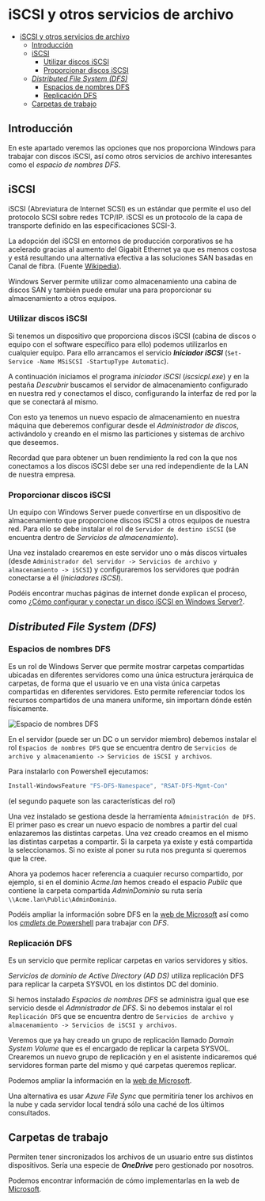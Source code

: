 # iSCSI y otros servicios de archivo
- [iSCSI y otros servicios de archivo](#iscsi-y-otros-servicios-de-archivo)
  - [Introducción](#introducción)
  - [iSCSI](#iscsi)
    - [Utilizar discos iSCSI](#utilizar-discos-iscsi)
    - [Proporcionar discos iSCSI](#proporcionar-discos-iscsi)
  - [_Distributed File System (DFS)_](#distributed-file-system-dfs)
    - [Espacios de nombres DFS](#espacios-de-nombres-dfs)
    - [Replicación DFS](#replicación-dfs)
  - [Carpetas de trabajo](#carpetas-de-trabajo)

## Introducción
En este apartado veremos las opciones que nos proporciona Windows para trabajar con discos iSCSI, así como otros servicios de archivo interesantes como el _espacio de nombres DFS_.

## iSCSI
iSCSI (Abreviatura de Internet SCSI) es un estándar que permite el uso del protocolo SCSI sobre redes TCP/IP. iSCSI es un protocolo de la capa de transporte definido en las especificaciones SCSI-3.

La adopción del iSCSI en entornos de producción corporativos se ha acelerado gracias al aumento del Gigabit Ethernet ya que es menos costosa y está resultando una alternativa efectiva a las soluciones SAN basadas en Canal de fibra. (Fuente [Wikipedia](https://en.wikipedia.org/wiki/ISCSI)).

Windows Server permite utilizar como almacenamiento una cabina de discos SAN y también puede emular una para proporcionar su almacenamiento a otros equipos.

### Utilizar discos iSCSI
Si tenemos un dispositivo que proporciona discos iSCSI (cabina de discos o equipo con el software específico para ello) podemos utilizarlos en cualquier equipo. Para ello arrancamos el servicio **_Iniciador iSCSI_** (`Set-Service -Name MSiSCSI -StartupType Automatic`).

A continuación iniciamos el programa _iniciador iSCSI_ (_iscsicpl.exe_) y en la pestaña _Descubrir_ buscamos el servidor de almacenamiento configurado en nuestra red y conectamos el disco, configurando la interfaz de red por la que se conectará al mismo.

Con esto ya tenemos un nuevo espacio de almacenamiento en nuestra máquina que deberemos configurar desde el _Administrador de discos_, activándolo y creando en el mismo las particiones y sistemas de archivo que deseemos.

Recordad que para obtener un buen rendimiento la red con la que nos conectamos a los discos iSCSI debe ser una red independiente de la LAN de nuestra empresa.

### Proporcionar discos iSCSI
Un equipo con Windows Server puede convertirse en un dispositivo de almacenamiento que proporcione discos iSCSI a otros equipos de nuestra red. Para ello se debe instalar el rol de `Servidor de destino iSCSI` (se encuentra dentro de _Servicios de almacenamiento_).

Una vez instalado crearemos en este servidor uno o más discos virtuales (desde `Administrador del servidor -> Servicios de archivo y almacenamiento -> iSCSI`) y configuraremos los servidores que podrán conectarse a él (_iniciadores iSCSI_).

Podéis encontrar muchas páginas de internet donde explican el proceso, como [¿Cómo configurar y conectar un disco iSCSI en Windows Server?](https://informaticamadridmayor.es/tips/como-configurar-y-conectar-un-disco-iscsi-en-windows-server/).

## _Distributed File System (DFS)_

### Espacios de nombres DFS 
Es un rol de Windows Server que permite mostrar carpetas compartidas ubicadas en diferentes servidores como una única estructura jerárquica de carpetas, de forma que el usuario ve en una vista única carpetas compartidas en diferentes servidores. Esto permite referenciar todos los recursos compartidos de una manera uniforme, sin importarn dónde estén físicamente.

![Espacio de nombres DFS](https://learn.microsoft.com/es-es/windows-server/storage/dfs-namespaces/media/dfs-overview.png)

En el servidor (puede ser un DC o un servidor miembro) debemos instalar el rol `Espacios de nombres DFS` que se encuentra dentro de `Servicios de archivo y almacenamiento -> Servicios de iSCSI y archivos`.

Para instalarlo con Powershell ejecutamos:
```powershell
Install-WindowsFeature "FS-DFS-Namespace", "RSAT-DFS-Mgmt-Con"
```

(el segundo paquete son las características del rol)

Una vez instalado se gestiona desde la herramienta `Administración de DFS`. El primer paso es crear un nuevo espacio de nombres a partir del cual enlazaremos las distintas carpetas. Una vez creado creamos en el mismo las distintas carpetas a compartir. Si la carpeta ya existe y está compartida la seleccionamos. Si no existe al poner su ruta nos pregunta si queremos que la cree.

Ahora ya podemos hacer referencia a cuaquier recurso compartido, por ejemplo, si en el dominio _Acme.lan_ hemos creado el espacio _Public_ que contiene la carpeta compartida _AdminDominio_ su ruta sería `\\Acme.lan\Public\AdminDominio`.

Podéis ampliar la información sobre DFS en la [web de Microsoft](https://learn.microsoft.com/es-es/windows-server/storage/dfs-namespaces/dfs-overview) así como los [_cmdlets_ de Powershell](https://learn.microsoft.com/es-es/powershell/module/dfsn/?view=windowsserver2022-ps) para trabajar con _DFS_.

### Replicación DFS
Es un servicio que permite replicar carpetas en varios servidores y sitios.

_Servicios de dominio de Active Directory (AD DS)_ utiliza replicación DFS para replicar la carpeta SYSVOL en los distintos DC del dominio.

Si hemos instalado _Espacios de nombres DFS_ se administra igual que ese servicio desde el _Admnistrador de DFS_. Si no debemos instalar el rol `Replicación DFS` que se encuentra dentro de `Servicios de archivo y almacenamiento -> Servicios de iSCSI y archivos`.

Veremos que ya hay creado un grupo de replicación llamado _Domain System Volume_ que es el encargado de replicar la carpeta SYSVOL. Crearemos un nuevo grupo de replicación y en el asistente indicaremos qué servidores forman parte del mismo y qué carpetas queremos replicar.

Podemos ampliar la información en la [web de Microsoft](https://learn.microsoft.com/es-es/windows-server/storage/dfs-replication/dfsr-overview).

Una alternativa es usar _Azure File Sync_ que permitiría tener los archivos en la nube y cada servidor local tendrá sólo una caché de los últimos consultados.

## Carpetas de trabajo
Permiten tener sincronizados los archivos de un usuario entre sus distintos dispositivos. Sería una especie de **_OneDrive_** pero gestionado por nosotros.

Podemos encontrar información de cómo implementarlas en la web de [Microsoft](https://docs.microsoft.com/es-es/windows-server/storage/work-folders/deploy-work-folders).

